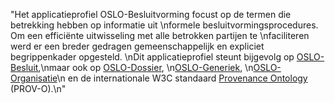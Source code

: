 "Het applicatieprofiel OSLO-Besluitvorming focust op de termen die betrekking hebben op informatie uit \nformele besluitvormingsprocedures. Om een efficiënte uitwisseling met alle betrokken partijen te \nfaciliteren werd er een breder gedragen gemeenschappelijk en expliciet begrippenkader opgesteld. \nDit applicatieprofiel steunt bijgevolg op [OSLO-Besluit](https://data.vlaanderen.be/ns/besluit/),\nmaar ook op [OSLO-Dossier](https://data.vlaanderen.be/ns/dossier/), \n[OSLO-Generiek](https://data.vlaanderen.be/ns/generiek), \n[OSLO-Organisatie](https://data.vlaanderen.be/ns/organisatie)\n en de internationale W3C standaard [Provenance Ontology](https://www.w3.org/TR/prov-o/) (PROV-O).\n"